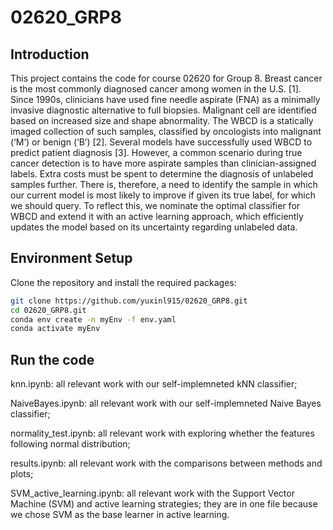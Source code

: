 # 02620_GRP8
## Introduction
This project contains the code for course 02620 for Group 8. Breast cancer is the most commonly diagnosed cancer among women in the U.S. [1]. Since 1990s, clinicians have used fine needle aspirate (FNA) as a minimally invasive diagnostic alternative to full biopsies. Malignant cell are identified based on increased size and shape abnormality. The WBCD is a statically imaged collection of such samples, classified by oncologists into malignant (‘M’) or benign (‘B’) [2]. Several models have successfully used WBCD to predict patient diagnosis [3]. However, a common scenario during true cancer detection is to have more aspirate samples than clinician-assigned labels. Extra costs must be spent to determine the diagnosis of unlabeled samples further. There is, therefore, a need to identify the sample in which our current model is most likely to
improve if given its true label, for which we should query. To reflect this, we nominate the optimal classifier for WBCD and extend it with an active learning approach, which efficiently updates the model based on its uncertainty regarding unlabeled data.

## Environment Setup
Clone the repository and install the required packages:
```bash
git clone https://github.com/yuxinl915/02620_GRP8.git
cd 02620_GRP8.git
conda env create -n myEnv -f env.yaml
conda activate myEnv
```

## Run the code
knn.ipynb: all relevant work with our self-implemneted kNN classifier;

NaiveBayes.ipynb: all relevant work with our self-implemneted Naive Bayes classifier;

normality_test.ipynb: all relevant work with exploring whether the features following normal distribution;

results.ipynb: all relevant work with the comparisons between methods and plots;

SVM_active_learning.ipynb: all relevant work with the Support Vector Machine (SVM) and active learning strategies; they are in one file because we chose SVM as the base learner in active learning.